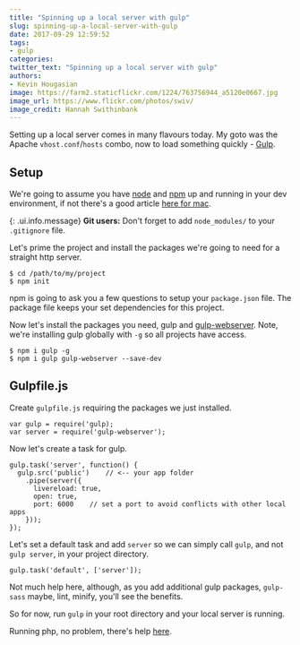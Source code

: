 ```yaml
---
title: "Spinning up a local server with gulp"
slug: spinning-up-a-local-server-with-gulp
date: 2017-09-29 12:59:52
tags:
- gulp
categories:
twitter_text: "Spinning up a local server with gulp"
authors: 
- Kevin Hougasian
image: https://farm2.staticflickr.com/1224/763756944_a5120e0667.jpg
image_url: https://www.flickr.com/photos/swiv/
image_credit: Hannah Swithinbank
---
```


Setting up a local server comes in many flavours today. My goto was the Apache `vhost.conf`/`hosts` combo, now to load something quickly - [Gulp](http://gulpjs.com/).

## Setup

We're going to assume you have [node](https://nodejs.org/) and [npm](https://www.npmjs.com/) up and running in your dev environment, if not there's a good article [here for mac](http://blog.teamtreehouse.com/install-node-js-npm-mac).

[comment]: # (appending {: .ui.teal.message } adds semantic-ui message styling)

{: .ui.info.message}
**Git users:** Don't forget to add `node_modules/` to your `.gitignore` file.

Let's prime the project and install the packages we're going to need for a straight http server.

```
$ cd /path/to/my/project
$ npm init
```
npm is going to ask you a few questions to setup your `package.json` file. The package file keeps your set dependencies for this project.

Now let's install the packages you need, gulp and [gulp-webserver](https://www.npmjs.com/package/gulp-webserver). Note, we're installing gulp globally with `-g` so all projects have access.

```
$ npm i gulp -g
$ npm i gulp gulp-webserver --save-dev

```

## Gulpfile.js

Create `gulpfile.js` requiring the packages we just installed.

```
var gulp = require('gulp);
var server = require('gulp-webserver');
```

Now let's create a task for gulp.

```
gulp.task('server', function() {
  gulp.src('public')	// <-- your app folder
    .pipe(server({
      livereload: true,
      open: true,
      port: 6000	// set a port to avoid conflicts with other local apps
    }));
});
```

Let's set a default task and add `server` so we can simply call `gulp`, and not `gulp server`, in your project directory.

```
gulp.task('default', ['server']);
```

Not much help here, although, as you add additional gulp packages, `gulp-sass` maybe, lint, minify, you'll see the benefits.

So for now, run `gulp` in your root directory and your local server is running.

Running php, no problem, there's help [here](https://www.npmjs.com/package/gulp-connect-php).
